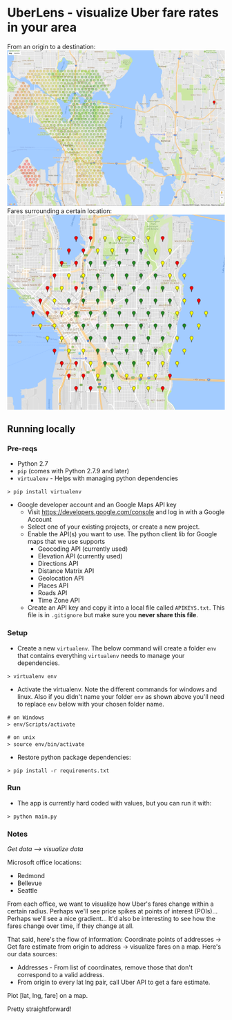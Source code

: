 # UberLens - visualize Uber fare rates in your area
From an origin to a destination:
![blah](https://raw.githubusercontent.com/adamalawrence/UberLens/master/Screen%20Shot%202017-06-29%20at%2012.46.16%20AM.png)
Fares surrounding a certain location:
![hmm check the repo for the pic](https://raw.githubusercontent.com/adamalawrence/UberLens/master/Screen%20Shot%202017-06-27%20at%2012.39.10%20AM.png)

## Running locally

### Pre-reqs

- Python 2.7
- `pip` (comes with Python 2.7.9 and later)
- `virtualenv` - Helps with managing python dependencies 
```shell
> pip install virtualenv
```
- Google developer account and an Google Maps API key
    - Visit https://developers.google.com/console and log in with a Google Account
    - Select one of your existing projects, or create a new project.
    - Enable the API(s) you want to use.
    The python client lib for Google maps that we use supports
        - Geocoding API (currently used)
        - Elevation API (currently used)
        - Directions API
        - Distance Matrix API
        - Geolocation API
        - Places API
        - Roads API
        - Time Zone API
    - Create an API key and copy it into a local file called `APIKEYS.txt`. 
    This file is in `.gitignore` but make sure you **never share this file**.


### Setup
- Create a new `virtualenv`. 
The below command will create a folder `env` that contains everything `virtualenv` needs to manage your dependencies.
```shell
> virtualenv env
```

- Activate the virtualenv. 
Note the different commands for windows and linux.
Also if you didn't name your folder `env` as shown above you'll need to replace `env` below with your chosen folder name.
```shell
# on Windows
> env/Scripts/activate
```
```shell
# on unix
> source env/bin/activate
```
- Restore python package dependencies:
```shell
> pip install -r requirements.txt
```

### Run
- The app is currently hard coded with values, but you can run it with:
```
> python main.py
```

### Notes
*Get data --> visualize data*

Microsoft office locations:
- Redmond
- Bellevue
- Seattle

From each office, we want to visualize how Uber's fares change within a certain radius. Perhaps we'll see price spikes at points of interest (POIs)... Perhaps we'll see a nice gradient... It'd also be interesting to see how the fares change over time, if they change at all.

That said, here's the flow of information: Coordinate points of addresses -> Get fare estimate from origin to address -> visualize fares on a map. Here's our data sources:

- Addresses - From list of coordinates, remove those that don't correspond to a valid address.
- From origin to every lat lng pair, call Uber API to get a fare estimate.

Plot [lat, lng, fare] on a map.

Pretty straightforward!
